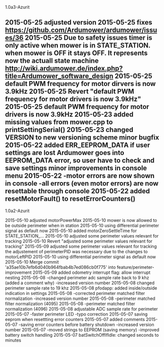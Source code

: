 1.0a3-Azurit

2015-05-25 adjusted version
2015-05-25 fixes https://github.com/Ardumower/ardumower/issues/36
2015-05-25 Due to safety issues timer is only active when mower is in STATE_STATION. when mower is OFF it stays OFF. It represents now the actuall state machine http://wiki.ardumower.de/index.php?title=Ardumower_software_design
2015-05-25 default PWM frequency for motor dirvers is now 3.9kHz
2015-05-25 Revert "default PWM frequency for motor drivers is now 3.9kHz"
2015-05-25 default PWM frequency for motor drivers is now 3.9kHz
2015-05-23 added missing values from mower.cpp to printSettingSerial()
2015-05-23 changed VERSION to new versioning scheme minor bugfix
2015-05-22 added ERR_EEPROM_DATA if user settings are lost Ardumower goes into EEPROM_DATA error, so user have to check and save settings minor improvements in console menu
2015-05-22 -motor errors are now shown in console -all errors (even motor errors) are now resettable through console
2015-05-22 added resetMotorFault() to resetErrorCounters()
--------------------------------------------------------------------------------------------------------------------------------------

1.0a2-Azurit

2015-05-10 adjusted motorPowerMax
2015-05-10 mower is now allowed to be outside perimeter when in station
2015-05-10 using differential perimeter signal as default now
2015-05-10 added motorZeroSettleTime for STATE_STATION_...
2015-05-10 adjusted some perimeter values relevant for tracking
2015-05-10 Revert "adjusted some perimeter values relevant for tracking"
2015-05-09 adjusted some perimeter values relevant for tracking the adjustement of perimeterPID was necessary due to the changes to motorLeftPID
2015-05-10 using differential perimeter signal as default now
2015-05-10 Merge commit 'a35ae10b7efb6d040b964fbab4b7ed086cb0f775' into feature/perimeter-improvement
2015-05-09 added odometry interrupt flag: allow interrupt nesting
2015-05-08 -changed perimeter adc sample rate back to 9 khz (added a comment why) -increased version number
2015-05-08 changed perimeter sample rate to 19 khz
2015-05-08 pfodapp: added inside/outside indication in settings
2015-05-08 -corrected perimeter matched filter normalization -increased version number
2015-05-08 -perimeter matched filter normalization (4095)
2015-05-08 -perimeter matched filter normalization (4096)
2015-05-08 adjustable ADC sample rate for perimeter
2015-05-07 -faster perimeter LED -typo correction
2015-05-07 saving eeprom when resettting error counters
2015-05-07 added comments
2015-05-07 -saving error counters before battery shutdown -increased version number
2015-05-07 -moved strings to EEPROM (saving memory) -improved battery switch handling
2015-05-07 batSwitchOffIfIdle: changed seconds to minutes